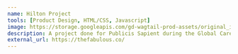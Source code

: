 ```yaml
---
name: Hilton Project
tools: [Product Design, HTML/CSS, Javascript]
image: https://storage.googleapis.com/gd-wagtail-prod-assets/original_images/material_design_awards_inline_002.jpg
description: A project done for Publicis Sapient during the Global Career Accelerator 2024 Program.    
external_url: https://thefabulous.co/
---
```


